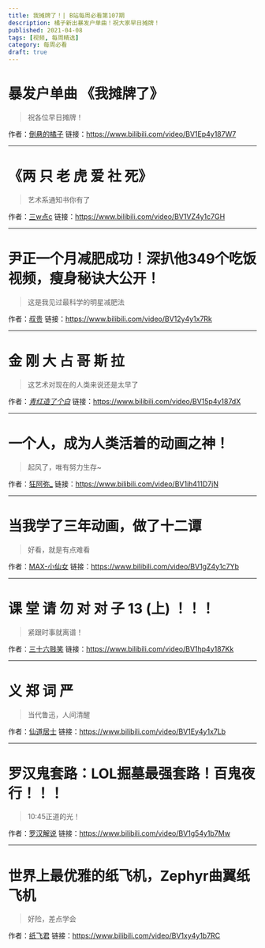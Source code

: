```yaml
---
title: 我摊牌了！| B站每周必看第107期
description: 橘子新出暴发户单曲！祝大家早日摊牌！
published: 2021-04-08
tags: [视频, 每周精选]
category: 每周必看
draft: true
---
```


# 暴发户单曲 《我摊牌了》
> 祝各位早日摊牌！

作者：[倒悬的橘子](https://space.bilibili.com/40966108)
链接：https://www.bilibili.com/video/BV1Ep4y187W7

---

# 《两 只 老 虎 爱 社 死》
> 艺术系通知书你有了

作者：[三w点c](https://space.bilibili.com/407460864)
链接：https://www.bilibili.com/video/BV1VZ4y1c7GH

---

# 尹正一个月减肥成功！深扒他349个吃饭视频，瘦身秘诀大公开！
> 这是我见过最科学的明星减肥法

作者：[叔贵](https://space.bilibili.com/1531707)
链接：https://www.bilibili.com/video/BV12y4y1x7Rk

---

# 金 刚 大 占 哥 斯 拉
> 这艺术对现在的人类来说还是太早了

作者：[_青红造了个白_](https://space.bilibili.com/21778075)
链接：https://www.bilibili.com/video/BV15p4y187dX

---

# 一个人，成为人类活着的动画之神！
> 起风了，唯有努力生存~

作者：[狂阿弥_](https://space.bilibili.com/3433092)
链接：https://www.bilibili.com/video/BV1ih411D7jN

---

# 当我学了三年动画，做了十二谭
> 好看，就是有点难看

作者：[MAX-小仙女](https://space.bilibili.com/385105236)
链接：https://www.bilibili.com/video/BV1gZ4y1c7Yb

---

# 课 堂 请 勿 对 对 子 13 (上) ！！！
> 紧跟时事就离谱！

作者：[三十六贱笑](https://space.bilibili.com/90361813)
链接：https://www.bilibili.com/video/BV1hp4y187Kk

---

# 义 郑 词 严
> 当代鲁迅，人间清醒

作者：[仙道居士](https://space.bilibili.com/27340452)
链接：https://www.bilibili.com/video/BV1Ey4y1x7Lb

---

# 罗汉鬼套路：LOL掘墓最强套路！百鬼夜行！！！
> 10:45正道的光！

作者：[罗汉解说](https://space.bilibili.com/51896064)
链接：https://www.bilibili.com/video/BV1g54y1b7Mw

---

# 世界上最优雅的纸飞机，Zephyr曲翼纸飞机
> 好险，差点学会

作者：[纸飞君](https://space.bilibili.com/1317550552)
链接：https://www.bilibili.com/video/BV1xy4y1b7RC

